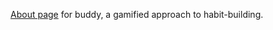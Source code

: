 [About page](https://ashshah1.github.io/buddy-app/) for buddy, a gamified approach to habit-building.
